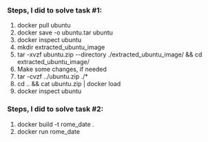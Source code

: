### Steps, I did to solve task #1:
1. docker pull ubuntu
2. docker save -o ubuntu.tar ubuntu
3. docker inspect ubuntu
4. mkdir extracted_ubuntu_image
5. tar -xvzf ubuntu.zip --directory ./extracted_ubuntu_image/ && cd extracted_ubuntu_image/
6. Make some changes, if needed
7. tar -cvzf ../ubuntu.zip ./*
8. cd .. && cat ubuntu.zip | docker load
9. docker inspect ubuntu

### Steps, I did to solve task #2:
1. docker build -t rome_date .
2. docker run rome_date